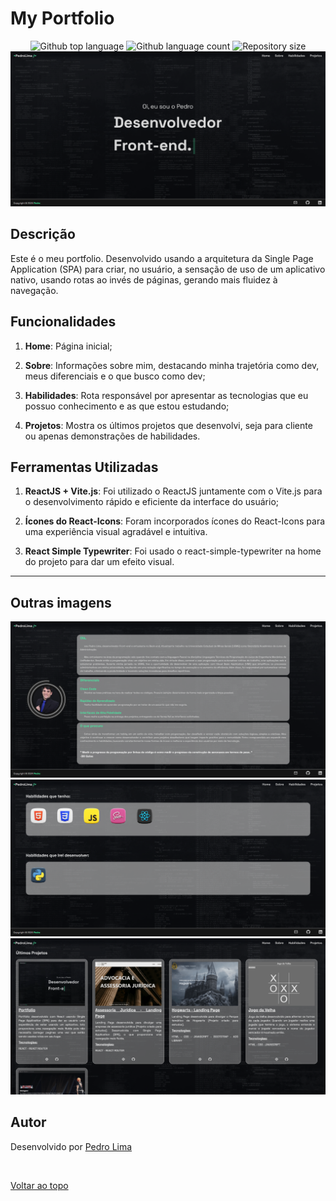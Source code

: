 # My Portfolio
<p align="center">
  <img alt="Github top language" src="https://img.shields.io/github/languages/top/Striffer/portfolio?color=56BEB8">

  <img alt="Github language count" src="https://img.shields.io/github/languages/count/Striffer/portfolio?color=56BEB8">

  <img alt="Repository size" src="https://img.shields.io/github/repo-size/Striffer/portfolio?color=56BEB8">

  <img src="./src/assets/screenshot1.png" alt="Portifolio" />


## Descrição

Este é o meu portfolio. Desenvolvido usando a arquitetura da Single Page Application (SPA) para criar, no usuário,  a sensação de uso de um aplicativo nativo, usando rotas ao invés de páginas, gerando mais fluidez à navegação.

## Funcionalidades

1. **Home**: Página inicial;

2. **Sobre**: Informações sobre mim, destacando minha trajetória como dev, meus diferenciais e o que busco como dev;

3. **Habilidades**: Rota responsável por apresentar as tecnologias que eu possuo conhecimento e as que estou estudando;

4. **Projetos**: Mostra os últimos projetos que desenvolvi, seja para cliente ou apenas demonstrações de habilidades.


## Ferramentas Utilizadas

1. **ReactJS + Vite.js**: Foi utilizado o ReactJS juntamente com o Vite.js para o desenvolvimento rápido e eficiente da interface do usuário;

2. **Ícones do React-Icons**: Foram incorporados ícones do React-Icons para uma experiência visual agradável e intuitiva.

3. **React Simple Typewriter**: Foi usado o react-simple-typewriter na home do projeto para dar um efeito visual.

---

## Outras imagens ##

<img src="./src/assets/screenshot2.png" alt="Portifolio" />

<img src="./src/assets/screenshot3.png" alt="Portifolio" />

<img src="./src/assets/screenshot4.png" alt="Portifolio" />

## Autor ##

Desenvolvido por <a href="https://github.com/Striffer" target="_blank">Pedro Lima</a>

&#xa0;

<a href="#top">Voltar ao topo</a>
